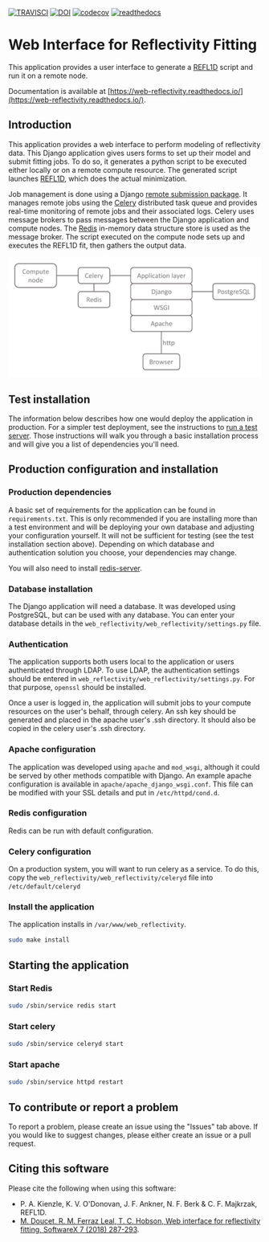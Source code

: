 [![TRAVISCI](https://travis-ci.org/neutrons/web_reflectivity.svg?branch=master)](https://travis-ci.org/neutrons/web_reflectivity)
[![DOI](https://zenodo.org/badge/DOI/10.5281/zenodo.596150.svg)](https://doi.org/10.5281/zenodo.596150)
[![codecov](https://codecov.io/gh/neutrons/web_reflectivity/branch/master/graph/badge.svg)](https://codecov.io/gh/neutrons/web_reflectivity)
[![readthedocs](https://readthedocs.org/projects/web-reflectivity/badge/?version=latest)](https://web-reflectivity.readthedocs.io/en/latest/?badge=latest)

# Web Interface for Reflectivity Fitting
This application provides a user interface to generate a [REFL1D](https://github.com/reflectometry/refl1d) script and run it on a remote node.

Documentation is available at [https://web-reflectivity.readthedocs.io/](https://web-reflectivity.readthedocs.io/).

## Introduction
This application provides a web interface to perform modeling of reflectivity data. This Django application gives users forms to set up their model and submit fitting jobs. To do so, it generates a python script to be executed either locally or on a remote compute resource. The generated script launches [REFL1D](https://github.com/reflectometry/refl1d), which does the actual minimization.

Job management is done using a Django [remote submission package](https://github.com/ornl-ndav/django-remote-submission/). It manages remote jobs using the [Celery](http://www.celeryproject.org/) 
distributed task queue and provides real-time monitoring of remote
jobs and their associated logs. Celery uses message brokers to pass messages between the Django
application and compute nodes. The [Redis](https://redis.io/) in-memory data structure store is used as
the message broker. The script executed on the compute node sets up and executes the REFL1D fit,
then gathers the output data.

<img src="docs/media/app_design_400ppi.png" width="600">

## Test installation
The information below describes how one would deploy the application in production. For a simpler test deployment,
see the instructions to [run a test server](test/README.md). Those instructions will walk you through a basic 
installation process and will give you a list of dependencies you'll need.

## Production configuration and installation

### Production dependencies
A basic set of requirements for the application can be found in `requirements.txt`.
This is only recommended if you are installing more than a test environment and will be deploying your
own database and adjusting your configuration yourself. It will not be sufficient for testing (see the test
installation section above). Depending on which database and authentication solution you choose, your
dependencies may change.

You will also need to install [redis-server](https://redis.io/).

### Database installation
The Django application will need a database. It was developed using PostgreSQL, but can be used with any database.
You can enter your database details in the `web_reflectivity/web_reflectivity/settings.py` file.

### Authentication
The application supports both users local to the application or users authenticated through LDAP.
To use LDAP, the authentication settings should be entered in `web_reflectivity/web_reflectivity/settings.py`.
For that purpose, `openssl` should be installed.

Once a user is logged in, the application will submit jobs to your compute resources on the user's behalf, through celery.
An ssh key should be generated and placed in the apache user's .ssh directory. It should also be copied in the celery user's .ssh directory.

### Apache configuration
The application was developed using `apache` and `mod_wsgi`, although it could be served by other methods compatible with Django.
An example apache configuration is available in `apache/apache_django_wsgi.conf`. This file can be modified with your SSL details
and put in `/etc/httpd/cond.d`.

### Redis configuration
Redis can be run with default configuration.

### Celery configuration
On a production system, you will want to run celery as a service.
To do this, copy the `web_reflectivity/web_reflectivity/celeryd` file into `/etc/default/celeryd`

### Install the application
The application installs in `/var/www/web_reflectivity`.
```bash
sudo make install
```

## Starting the application

### Start Redis
```bash
sudo /sbin/service redis start
```

### Start celery
```bash
sudo /sbin/service celeryd start
```

### Start apache
```bash
sudo /sbin/service httpd restart
```

## To contribute or report a problem
To report a problem, please create an issue using the "Issues" tab above. If you would like to suggest changes, please either create an issue or a pull request.

## Citing this software
Please cite the following when using this software:

- P. A. Kienzle, K. V. O'Donovan, J. F. Ankner, N. F. Berk & C. F. Majkrzak, REFL1D.
- [M. Doucet, R. M. Ferraz Leal, T. C. Hobson, Web interface for reflectivity fitting, SoftwareX 7 (2018) 287-293](https://doi.org/10.1016/j.softx.2018.09.001).

